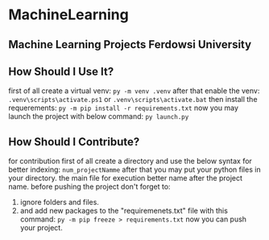 # MachineLearning
## Machine Learning Projects Ferdowsi University
## How Should I Use It?
first of all create a virtual venv:
`py -m venv .venv`
after that enable the venv:
`.venv\scripts\activate.ps1`
or
`.venv\scripts\activate.bat`
then install the requerements:
`py -m pip install -r requirements.txt`
now you may launch the project with below command:
`py launch.py`

## How Should I Contribute?
for contribution first of all create a directory and use the below syntax for better indexing:
`num_projectNamme`
after that you may put your python files in your directory. the main file for execution better name after the project name.
before pushing the project don't forget to:
  1. ignore folders and files.
  2. and add new packages to the "requiremenets.txt" file with this command: `py -m pip freeze > requirements.txt`
now you can push your project.


